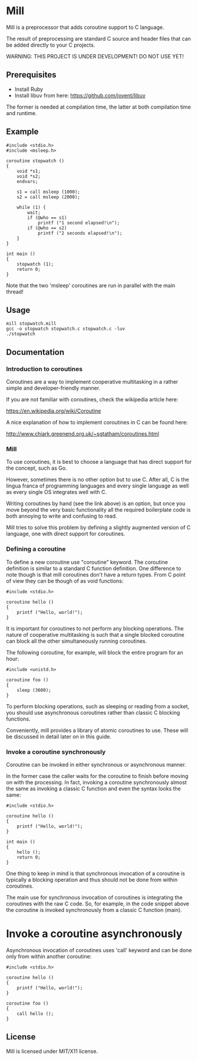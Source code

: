 Mill
====

Mill is a preprocessor that adds coroutine support to C language.

The result of preprocessing are standard C source and header files that can be
added directly to your C projects.

WARNING: THIS PROJECT IS UNDER DEVELOPMENT! DO NOT USE YET!

## Prerequisites

* Install Ruby
* Install libuv from here: https://github.com/joyent/libuv

The former is needed at compilation time, the latter at both compilation time
and runtime.

## Example

```
#include <stdio.h>
#include <msleep.h>

coroutine stopwatch ()
{
    void *s1;
    void *s2;
    endvars;

    s1 = call msleep (1000);
    s2 = call msleep (2000);

    while (1) {
        wait;
        if (@who == s1)
            printf ("1 second elapsed!\n");
        if (@who == s2)
            printf ("2 seconds elapsed!\n");
    }
}

int main ()
{
    stopwatch (1);
    return 0;
}
```

Note that the two 'msleep' coroutines are run in parallel with the main thread!

## Usage

```
mill stopwatch.mill
gcc -o stopwatch stopwatch.c stopwatch.c -luv
./stopwatch
```

## Documentation

### Introduction to coroutines

Coroutines are a way to implement cooperative multitasking in a rather simple
and developer-friendly manner.

If you are not familiar with coroutines, check the wikipedia article here:

https://en.wikipedia.org/wiki/Coroutine

A nice explanation of how to implement coroutines in C can be found here:

http://www.chiark.greenend.org.uk/~sgtatham/coroutines.html

### Mill

To use coroutines, it is best to choose a language that has direct support for
the concept, such as Go.

However, sometimes there is no other option but to use C. After all, C is
the lingua franca of programming languages and every single language as well
as every single OS integrates well with C.

Writing coroutines by hand (see the link above) is an option, but once you move
beyond the very basic functionality all the required boilerplate code is both
annoying to write and confusing to read.

Mill tries to solve this problem by defining a slightly augmented version of
C language, one with direct support for coroutines.

### Defining a coroutine

To define a new coroutine use "coroutine" keyword. The coroutine definition
is similar to a standard C function definition. One difference to note though
is that mill coroutines don't have a return types. From C point of view they
can be though of as void functions:

```
#include <stdio.h>

coroutine hello ()
{
    printf ("Hello, world!");
}
```

It is important for coroutines to not perform any blocking operations.
The nature of cooperative multitasking is such that a single blocked coroutine
can block all the other simultaneously running coroutines.

The following coroutine, for example, will block the entire program for an hour:

```
#include <unistd.h>

coroutine foo ()
{
    sleep (3600);
}
```

To perform blocking operations, such as sleeping or reading from a socket, you
should use asynchronous coroutines rather than classic C blocking functions.

Conveniently, mill provides a library of atomic coroutines to use. These will
be discussed in detail later on in this guide.

### Invoke a coroutine synchronously

Coroutine can be invoked in either synchronous or asynchronous manner.

In the former case the caller waits for the coroutine to finish before moving
on with the processing. In fact, invoking a coroutine synchronously almost the
same as invoking a classic C function and even the syntax looks the same:

```
#include <stdio.h>

coroutine hello ()
{
    printf ("Hello, world!");
}

int main ()
{
    hello ();
    return 0;
}
```

One thing to keep in mind is that synchronous invocation of a coroutine is
typically a blocking operation and thus should not be done from within
coroutines.

The main use for synchronous invocation of coroutines is integrating the
coroutines with the raw C code. So, for example, in the code snippet above
the coroutine is invoked synchronously from a classic C function (main).

# Invoke a coroutine asynchronously

Asynchronous invocation of coroutines uses 'call' keyword and can be done only
from within another coroutine:

```
#include <stdio.h>

coroutine hello ()
{
    printf ("Hello, world!");
}

coroutine foo ()
{
    call hello ();
}
```

## License

Mill is licensed under MIT/X11 license.
